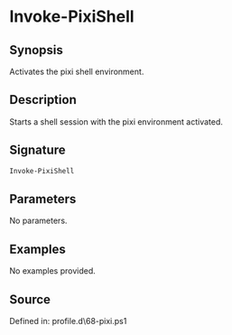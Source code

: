 # Invoke-PixiShell

## Synopsis

Activates the pixi shell environment.

## Description

Starts a shell session with the pixi environment activated.

## Signature

```powershell
Invoke-PixiShell
```

## Parameters

No parameters.

## Examples

No examples provided.

## Source

Defined in: profile.d\68-pixi.ps1
